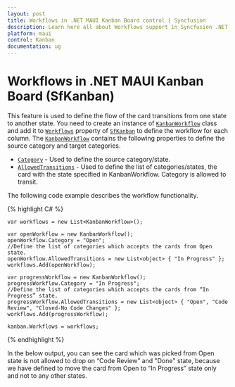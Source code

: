 ```yaml
---
layout: post
title: Workflows in .NET MAUI Kanban Board control | Syncfusion
description: Learn here all about Workflows support in Syncfusion .NET MAUI Kanban Board (SfKanban) control and more.
platform: maui
control: Kanban
documentation: ug
---
```


# Workflows in .NET MAUI Kanban Board (SfKanban)

This feature is used to define the flow of the card transitions from one state to another state. You need to create an instance of [`KanbanWorkflow`]() class and add it to [`Workflows`]() property of [`SfKanban`]() to define the workflow for each column.  The [`KanbanWorkflow`]() contains the following properties to define the source category and target categories.

* [`Category`]() - Used to define the source category/state.
* [`AllowedTransitions`]() - Used to define the list of categories/states, the card with the state specified in KanbanWorkflow. Category is allowed to transit.

The following code example describes the workflow functionality.

{% highlight C# %}

    var workflows = new List<KanbanWorkflow>();

    var openWorkflow = new KanbanWorkflow();  
    openWorkflow.Category = "Open"; 
    //Define the list of categories which accepts the cards from Open state.
    openWorkflow.AllowedTransitions = new List<object> { "In Progress" }; 
    workflows.Add(openWorkflow); 

    var progressWorkflow = new KanbanWorkflow(); 
    progressWorkflow.Category = "In Progress"; 
    //Define the list of categories which accepts the cards from “In Progress” state.
    progressWorkflow.AllowedTransitions = new List<object> { "Open", "Code Review", "Closed-No Code Changes" }; 
    workflows.Add(progressWorkflow); 

    kanban.Workflows = workflows;

{% endhighlight %}


In the below output, you can see the card which was picked from Open state is not allowed to drop on “Code Review” and "Done" state, because we have defined to move the card from Open to “In Progress” state only and not to any other states.